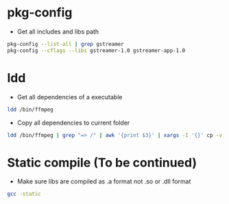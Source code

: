 pkg-config
=====
* Get all includes and libs path
```sh
pkg-config --list-all | grep gstreamer
pkg-config --cflags --libs gstreamer-1.0 gstreamer-app-1.0
```

ldd
====
* Get all dependencies of a executable
```sh
ldd /bin/ffmpeg
```
* Copy all dependencies to current folder
```sh
ldd /bin/ffmpeg | grep "=> /" | awk '{print $3}' | xargs -I '{}' cp -v '{}' .
```

Static compile (To be continued)
=====
* Make sure libs are compiled as .a format not .so or .dll format
```sh
gcc -static
```
